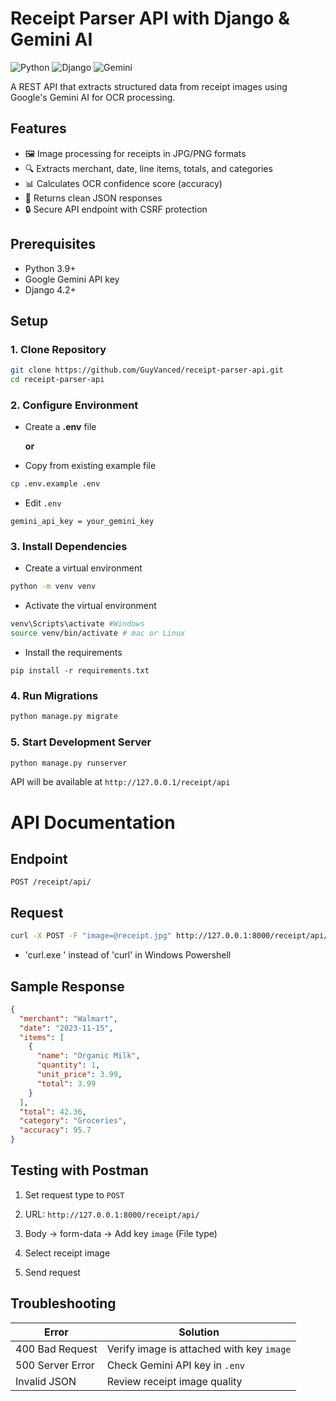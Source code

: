 # Receipt Parser API with Django & Gemini AI

![Python](https://img.shields.io/badge/python-3.9+-blue.svg)
![Django](https://img.shields.io/badge/django-4.2+-green.svg)
![Gemini](https://img.shields.io/badge/google__generativeai-0.1.0+-orange.svg)

A REST API that extracts structured data from receipt images using Google's Gemini AI for OCR processing.

## Features

- 🖼️ Image processing for receipts in JPG/PNG formats
- 🔍 Extracts merchant, date, line items, totals, and categories
- 📊 Calculates OCR confidence score (accuracy)
- 🔄 Returns clean JSON responses
- 🔒 Secure API endpoint with CSRF protection

## Prerequisites

- Python 3.9+
- Google Gemini API key
- Django 4.2+

## Setup

### 1. Clone Repository
```bash
git clone https://github.com/GuyVanced/receipt-parser-api.git
cd receipt-parser-api
```

### 2. Configure Environment

* Create a **.env** file
        
    **or**

* Copy from existing example file
```bash
cp .env.example .env
```
* Edit `.env`
```env
gemini_api_key = your_gemini_key
```

### 3. Install Dependencies

* Create a virtual environment
```bash
python -m venv venv
```

* Activate the virtual environment
```bash
venv\Scripts\activate #Windows
source venv/bin/activate # mac or Linux
```

* Install the requirements
```shell
pip install -r requirements.txt
```

### 4. Run Migrations

```bash
python manage.py migrate
```

### 5. Start Development Server

```bash
python manage.py runserver
```

API will be available at `http://127.0.0.1/receipt/api`

# API Documentation

## Endpoint

`POST /receipt/api/`

## Request

```bash
curl -X POST -F "image=@receipt.jpg" http://127.0.0.1:8000/receipt/api/
```

* 'curl.exe ' instead of 'curl' in Windows Powershell

## Sample Response

```json
{
  "merchant": "Walmart",
  "date": "2023-11-15",
  "items": [
    {
      "name": "Organic Milk",
      "quantity": 1,
      "unit_price": 3.99,
      "total": 3.99
    }
  ],
  "total": 42.36,
  "category": "Groceries",
  "accuracy": 95.7
}
```

## Testing with Postman

1. Set request type to `POST`
    
2. URL: `http://127.0.0.1:8000/receipt/api/`
    
3. Body → form-data → Add key `image` (File type)
    
4. Select receipt image
    
5. Send request

## Troubleshooting

|Error|Solution|
|---|---|
|400 Bad Request|Verify image is attached with key `image`|
|500 Server Error|Check Gemini API key in `.env`|
|Invalid JSON|Review receipt image quality|
